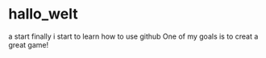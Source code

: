 # hallo_welt
a start
finally i start to learn how to use github 
One of my goals is to creat a great game!
